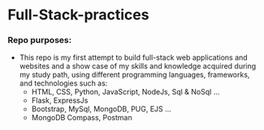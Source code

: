 # Full-Stack-practices


### Repo purposes:

- This repo is my first attempt to build full-stack web applications and websites and a show case of my skills and knowledge acquired during my study path, using different programming languages, frameworks, and technologies such as:
  - HTML, CSS, Python, JavaScript, NodeJs, Sql & NoSql ...
  - Flask, ExpressJs
  - Bootstrap, MySql, MongoDB, PUG, EJS ...
  - MongoDB Compass, Postman
